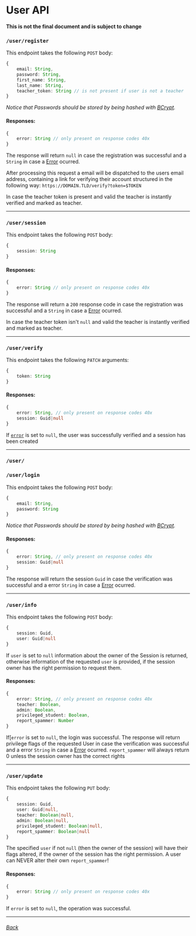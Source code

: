 # User API

**This is not the final document and is subject to change**

### `/user/register`
This endpoint takes the following `POST` body:
```ts
{
    email: String,
    password: String,
    first_name: String,
    last_name: String,
    teacher_token: String // is not present if user is not a teacher
}
```
*Notice that Passwords should be stored by being hashed with [BCrypt](https://en.wikipedia.org/wiki/Bcrypt).*

#### Responses:
```ts
{
    error: String // only present on response codes 40x
}
```
The response will return `null` in case the registration was successful and a `String` in case a [Error](errors.md) ocurred.

After processing this request a email will be dispatched to the users email address,
containing a link for verifying their account structured in the following way:
`https://DOMAIN.TLD/verify?token=$TOKEN`

In case the teacher token is present and valid the teacher is instantly verified and marked as teacher.

---

### `/user/session`
This endpoint takes the following `POST` body:
```ts
{
    session: String
}
```

#### Responses:
```ts
{
    error: String // only present on response codes 40x
}
```
The response will return a `200` response code in case the registration was successful and a `String` in case a [Error](errors.md) ocurred.

In case the teacher token isn't `null` and valid the teacher is instantly verified and marked as teacher.

---


### `/user/verify`
This endpoint takes the following `PATCH` arguments:
```ts
{
    token: String
}
```

#### Responses:
```ts
{
    error: String, // only present on response codes 40x
    session: Guid|null
}
```

If [`error`](errors.md) is set to `null`, the user was successfully verified and a session has been created

---

### `/user/`


### `/user/login`
This endpoint takes the following `POST` body:
```ts
{
    email: String,
    password: String
}
```
*Notice that Passwords should be stored by being hashed with [BCrypt](https://en.wikipedia.org/wiki/Bcrypt).*

#### Responses:
```ts
{
    error: String, // only present on response codes 40x
    session: Guid|null
}
```
The response will return the session `Guid` in case the verification was successful and a error `String` in case a [Error](errors.md) ocurred.

---

### `/user/info`
This endpoint takes the following `POST` body:
```ts
{
    session: Guid,
    user: Guid|null
}
```
If `user` is set to `null` information about the owner of the Session is returned,
otherwise information of the requested `user` is provided, if the session owner has the right permission to request them.

#### Responses:
```ts
{
    error: String, // only present on response codes 40x
    teacher: Boolean,
    admin: Boolean,
    privileged_student: Boolean,
    report_spammer: Number
}
```
If[`error` is set to `null`, the login was successful.
The response will return privilege flags of the requested User in case the verification was successful and a error `String` in case a [Error](errors.md) ocurred.
`report_spammer` will always return 0 unless the session owner has the correct rights

---

### `/user/update`
This endpoint takes the following `PUT` body:
```ts
{
    session: Guid,
    user: Guid|null,
    teacher: Boolean|null,
    admin: Boolean|null,
    privileged_student: Boolean|null,
    report_spammer: Boolean|null
}
```
The specified `user` if not `null` (then the owner of the session) will have their flags altered, if the owner of the session has the right permission.
A user can NEVER alter their own `report_spammer`!

#### Responses:
```ts
{
    error: String // only present on response codes 40x
}
```
If `error` is set to `null`, the operation was successful.

---

###### [Back](../README.md)
